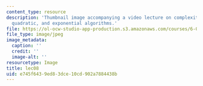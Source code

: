 ```yaml
---
content_type: resource
description: 'Thumbnail image accompanying a video lecture on complexity: log, linear,
  quadratic, and exponential algorithms.'
file: https://ol-ocw-studio-app-production.s3.amazonaws.com/courses/6-00-introduction-to-computer-science-and-programming-fall-2008/e745f6439ed83dce10cd902a7884438b_lec08.jpg
file_type: image/jpeg
image_metadata:
  caption: ''
  credit: ''
  image-alt: ''
resourcetype: Image
title: lec08
uid: e745f643-9ed8-3dce-10cd-902a7884438b
---
```

